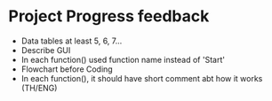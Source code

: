 # Project Progress feedback

- Data tables at least 5, 6, 7...
- Describe GUI
- In each function() used function name instead of 'Start'
- Flowchart before Coding
- In each function(), it should have short comment abt how it works (TH/ENG)
